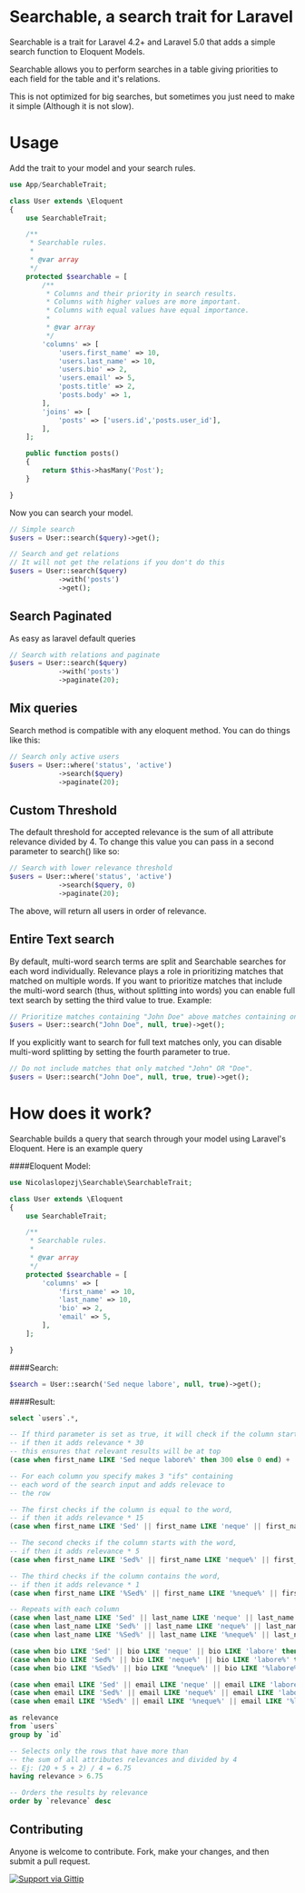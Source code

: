 Searchable, a search trait for Laravel
==========================================

Searchable is a trait for Laravel 4.2+ and Laravel 5.0 that adds a simple search function to Eloquent Models.

Searchable allows you to perform searches in a table giving priorities to each field for the table and it's relations.

This is not optimized for big searches, but sometimes you just need to make it simple (Although it is not slow).


# Usage

Add the trait to your model and your search rules.

```php
use App/SearchableTrait;

class User extends \Eloquent
{
    use SearchableTrait;

    /**
     * Searchable rules.
     *
     * @var array
     */
    protected $searchable = [
        /**
         * Columns and their priority in search results.
         * Columns with higher values are more important.
         * Columns with equal values have equal importance.
         *
         * @var array
         */
        'columns' => [
            'users.first_name' => 10,
            'users.last_name' => 10,
            'users.bio' => 2,
            'users.email' => 5,
            'posts.title' => 2,
            'posts.body' => 1,
        ],
        'joins' => [
            'posts' => ['users.id','posts.user_id'],
        ],
    ];

    public function posts()
    {
        return $this->hasMany('Post');
    }

}
```

Now you can search your model.

```php
// Simple search
$users = User::search($query)->get();

// Search and get relations
// It will not get the relations if you don't do this
$users = User::search($query)
            ->with('posts')
            ->get();
```


## Search Paginated

As easy as laravel default queries

```php
// Search with relations and paginate
$users = User::search($query)
            ->with('posts')
            ->paginate(20);
```

## Mix queries

Search method is compatible with any eloquent method. You can do things like this:

```php
// Search only active users
$users = User::where('status', 'active')
            ->search($query)
            ->paginate(20);
```

## Custom Threshold

The default threshold for accepted relevance is the sum of all attribute relevance divided by 4.
To change this value you can pass in a second parameter to search() like so:

```php
// Search with lower relevance threshold
$users = User::where('status', 'active')
            ->search($query, 0)
            ->paginate(20);
```

The above, will return all users in order of relevance.

## Entire Text search

By default, multi-word search terms are split and Searchable searches for each word individually. Relevance plays a role in prioritizing matches that matched on multiple words. If you want to prioritize matches that include the multi-word search (thus, without splitting into words) you can enable full text search by setting the third value to true. Example:

```php
// Prioritize matches containing "John Doe" above matches containing only "John" or "Doe".
$users = User::search("John Doe", null, true)->get();
```

If you explicitly want to search for full text matches only, you can disable multi-word splitting by setting the fourth parameter to true.

```php
// Do not include matches that only matched "John" OR "Doe".
$users = User::search("John Doe", null, true, true)->get();
```

# How does it work?

Searchable builds a query that search through your model using Laravel's Eloquent.
Here is an example query

####Eloquent Model:
```php
use Nicolaslopezj\Searchable\SearchableTrait;

class User extends \Eloquent
{
    use SearchableTrait;

    /**
     * Searchable rules.
     *
     * @var array
     */
    protected $searchable = [
        'columns' => [
            'first_name' => 10,
            'last_name' => 10,
            'bio' => 2,
            'email' => 5,
        ],
    ];

}
```

####Search:
```php
$search = User::search('Sed neque labore', null, true)->get();
```

####Result:
```sql
select `users`.*, 

-- If third parameter is set as true, it will check if the column starts with the search
-- if then it adds relevance * 30
-- this ensures that relevant results will be at top
(case when first_name LIKE 'Sed neque labore%' then 300 else 0 end) + 

-- For each column you specify makes 3 "ifs" containing 
-- each word of the search input and adds relevace to 
-- the row

-- The first checks if the column is equal to the word,
-- if then it adds relevance * 15
(case when first_name LIKE 'Sed' || first_name LIKE 'neque' || first_name LIKE 'labore' then 150 else 0 end) + 

-- The second checks if the column starts with the word,
-- if then it adds relevance * 5
(case when first_name LIKE 'Sed%' || first_name LIKE 'neque%' || first_name LIKE 'labore%' then 50 else 0 end) + 

-- The third checks if the column contains the word, 
-- if then it adds relevance * 1
(case when first_name LIKE '%Sed%' || first_name LIKE '%neque%' || first_name LIKE '%labore%' then 10 else 0 end) + 

-- Repeats with each column
(case when last_name LIKE 'Sed' || last_name LIKE 'neque' || last_name LIKE 'labore' then 150 else 0 end) + 
(case when last_name LIKE 'Sed%' || last_name LIKE 'neque%' || last_name LIKE 'labore%' then 50 else 0 end) +
(case when last_name LIKE '%Sed%' || last_name LIKE '%neque%' || last_name LIKE '%labore%' then 10 else 0 end) + 

(case when bio LIKE 'Sed' || bio LIKE 'neque' || bio LIKE 'labore' then 30 else 0 end) + 
(case when bio LIKE 'Sed%' || bio LIKE 'neque%' || bio LIKE 'labore%' then 10 else 0 end) + 
(case when bio LIKE '%Sed%' || bio LIKE '%neque%' || bio LIKE '%labore%' then 2 else 0 end) + 

(case when email LIKE 'Sed' || email LIKE 'neque' || email LIKE 'labore' then 75 else 0 end) + 
(case when email LIKE 'Sed%' || email LIKE 'neque%' || email LIKE 'labore%' then 25 else 0 end) + 
(case when email LIKE '%Sed%' || email LIKE '%neque%' || email LIKE '%labore%' then 5 else 0 end) 

as relevance 
from `users` 
group by `id` 

-- Selects only the rows that have more than
-- the sum of all attributes relevances and divided by 4
-- Ej: (20 + 5 + 2) / 4 = 6.75
having relevance > 6.75 

-- Orders the results by relevance
order by `relevance` desc
```

## Contributing

Anyone is welcome to contribute. Fork, make your changes, and then submit a pull request.

[![Support via Gittip](https://rawgithub.com/twolfson/gittip-badge/0.2.0/dist/gittip.png)](https://gratipay.com/nicolaslopezj/)

